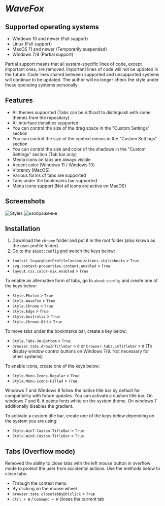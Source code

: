 # *WaveFox*

## Supported operating systems
* Windows 10 and newer (Full support)
* Linux (Full support)
* MacOS 11 and newer (Temporarily suspended)
* Windows 7/8 (Partial support)

Partial support means that all system-specific lines of code, except important ones, are removed. Important lines of code will not be updated in the future. Code lines shared between supported and unsupported systems will continue to be updated. The author will no longer check the style under these operating systems personally. 

## Features
* All themes supported (Tabs can be difficult to distinguish with some themes from the repository)
* All interface densities supported
* You can control the size of the drag space in the "Custom Settings" section
* You can control the size of the context menus in the "Custom Settings" section
* You can control the size and color of the shadows in the "Custom Settings" section (Tab bar only)
* Media icons on tabs are always visible
* Accent color (Windows 11 / Windows 10) 
* Vibrancy (MacOS)
* Various forms of tabs are supported
* Tabs under the bookmarks bar supported
* Menu icons support (Not all icons are active on MacOS)

## Screenshots
![Styles](https://user-images.githubusercontent.com/85301851/139716492-b4ac94d2-8dc8-41ff-acc8-53631cd3befd.png)
![изображение](https://user-images.githubusercontent.com/85301851/140235546-78f58809-33f5-44f6-9d1d-4467c30da597.png)

## Installation
1. Download the `chrome` folder and put it in the root folder (also known as the user profile folder)
2. Go to the `about:config` and switch the keys below:
* `toolkit.legacyUserProfileCustomizations.stylesheets` > `True`
* `svg.context-properties.content.enabled` > `True`
* `layout.css.color-mix.enabled` > `True`

To enable an alternative form of tabs, go to `about:config` and create one of the keys below:
* `Style.Photon` > `True`
* `Style.WaveFox` > `True`
* `Style.Chrome` > `True`
* `Style.Edge` > `True`
* `Style.Australis` > `True`
* `Style.Chrome-Old` > `True`


To move tabs under the bookmarks bar, create a key below: 
* `Style.Tabs-On-Bottom` > `True`
* `browser.tabs.drawInTitlebar` > `0` or `browser.tabs.inTitlebar` > `0` (To display window control buttons on Windows 7/8. Not necessary for other systems)

To enable icons, create one of the keys below:
* `Style.Menu-Icons-Regular` > `True`
* `Style.Menu-Icons-Filled` > `True`

Windows 7 and Windows 8 follow the native title bar by default for compatibility with future updates. You can activate a custom title bar. On windows 7 and 8, it paints fonts white on the system theme. On windows 7 additionally disables the gradient.

To activate a custom title bar, create one of the keys below depending on the system you are using: 
* `Style.Win7-Custom-TitleBar` > `True`
* `Style.Win8-Custom-TitleBar` > `True`

## Tabs (Overflow mode)
Removed the ability to close tabs with the left mouse button in overflow mode to protect the user from accidental actions. Use the methods below to close tabs:
* Through the context menu
* By clicking on the mouse wheel
* `browser.tabs.closeTabByDblclick` > `True`
* `Ctrl + W` / `Command + W` closes the current tab
